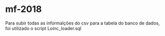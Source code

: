# mf-2018
Para subir todas as informalções do csv para a tabela do banco de dados, foi utilizado o script Loinc_loader.sql
